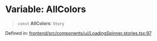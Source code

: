 # Variable: AllColors

> `const` **AllColors**: `Story`

Defined in: [frontend/src/components/ui/LoadingSpinner.stories.tsx:97](https://github.com/lsendel/sass/blob/ca8b2b87627589617e0de57047e1f50d53e78078/frontend/src/components/ui/LoadingSpinner.stories.tsx#L97)
